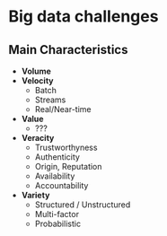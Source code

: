 # Big data challenges

## Main Characteristics
- **Volume**
- **Velocity**
    - Batch
    - Streams
    - Real/Near-time
- **Value**
    - ???
- **Veracity**
    - Trustworthyness
    - Authenticity
    - Origin, Reputation
    - Availability
    - Accountability
- **Variety**
    - Structured / Unstructured
    - Multi-factor
    - Probabilistic

